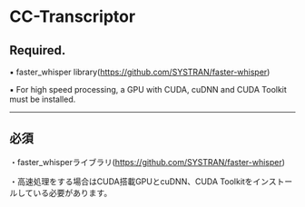 # CC-Transcriptor

## Required.
▪ faster_whisper library(https://github.com/SYSTRAN/faster-whisper)

▪ For high speed processing, a GPU with CUDA, cuDNN and CUDA Toolkit must be installed.

---

## 必須
・faster_whisperライブラリ(https://github.com/SYSTRAN/faster-whisper)

・高速処理をする場合はCUDA搭載GPUとcuDNN、CUDA Toolkitをインストールしている必要があります。
